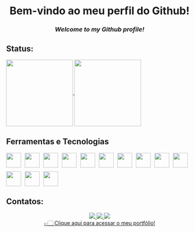 <h1 align="center">Bem-vindo ao meu perfil do Github!</h1>
<h3 align="center"><em>Welcome to my Github profile!</em></h3>

## Status:
<div>
  <a href="https://github.com/arthur-oliver">
    <img align="center" loading="lazy" height="180em" src="https://github-readme-stats.vercel.app/api/top-langs/?username=arthur-oliver&layout=compact&langs_count=7&theme=dracula"/>
    <img align="center" loading="lazy" height="180em" src="https://github-readme-stats.vercel.app/api?username=arthur-oliver&show_icons=true&theme=dracula&include_all_commits=true&count_private=true"/>
  </a>
</div>

## Ferramentas e Tecnologias
<div style="display: flex; flex-wrap: wrap; gap: 10px;">
  <img loading="lazy" src="https://cdn.jsdelivr.net/gh/devicons/devicon@latest/icons/html5/html5-original.svg" width="40" height="40" style="display: inline-block;"/>
  <img loading="lazy" src="https://cdn.jsdelivr.net/gh/devicons/devicon@latest/icons/css3/css3-original.svg" width="40" height="40" style="display: inline-block;"/>
  <img loading="lazy" src="https://cdn.jsdelivr.net/gh/devicons/devicon@latest/icons/javascript/javascript-original.svg" width="40" height="40" style="display: inline-block;"/>
  <img loading="lazy" src="https://cdn.jsdelivr.net/gh/devicons/devicon@latest/icons/python/python-original.svg" width="40" height="40" style="display: inline-block;"/>
  <img loading="lazy" src="https://cdn.jsdelivr.net/gh/devicons/devicon@latest/icons/bootstrap/bootstrap-original.svg" width="40" height="40" style="display: inline-block;"/>
  <img loading="lazy" src="https://cdn.jsdelivr.net/gh/devicons/devicon@latest/icons/figma/figma-original.svg" width="40" height="40" style="display: inline-block;"/>
  <img loading="lazy" src="https://cdn.jsdelivr.net/gh/devicons/devicon@latest/icons/firebase/firebase-original.svg" width="40" height="40" style="display: inline-block;"/>
  <img loading="lazy" src="https://cdn.jsdelivr.net/gh/devicons/devicon@latest/icons/github/github-original.svg" width="40" height="40" style="display: inline-block;"/>
  <img loading="lazy" src="https://cdn.jsdelivr.net/gh/devicons/devicon@latest/icons/mysql/mysql-original.svg" width="40" height="40" style="display: inline-block;"/>
  <img loading="lazy" src="https://cdn.jsdelivr.net/gh/devicons/devicon@latest/icons/java/java-original.svg" width="40" height="40" style="display: inline-block;"/>
  <img loading="lazy" src="https://cdn.jsdelivr.net/gh/devicons/devicon@latest/icons/php/php-plain.svg" width="40" height="40" style="display: inline-block;"/>
  <img loading="lazy" src="https://cdn.jsdelivr.net/gh/devicons/devicon@latest/icons/flutter/flutter-original.svg" width="40" height="40" style="display: inline-block;"/>
  <img loading="lazy" src="https://cdn.jsdelivr.net/gh/devicons/devicon@latest/icons/flask/flask-original.svg" width="40" height="40" style="display: inline-block;"/>
</div>

## Contatos:
<div align="center">
  <a href="mailto:arthuroliverrossialves@gmail.com">
    <img loading="lazy" src="https://img.shields.io/badge/Gmail-D14836?style=for-the-badge&logo=gmail&logoColor=white" target="_blank">
  </a>
  <a href="https://www.linkedin.com/in/arthur-óliver-728123350/" target="_blank">
    <img loading="lazy" src="https://img.shields.io/badge/-LinkedIn-%230077B5?style=for-the-badge&logo=linkedin&logoColor=white" target="_blank">
  </a>
  <a href="https://instagram.com/arthur.oliverrossi" target="_blank">
    <img loading="lazy" src="https://img.shields.io/badge/-Instagram-%23E4405F?style=for-the-badge&logo=instagram&logoColor=white" target="_blank">
  </a>
</div>
<div align="center">
  <a href="https://portifolio-plum-beta-49.vercel.app/" target="_blank">
    👉🏻 Clique aqui para acessar o meu portfólio!
  </a>
</div>
